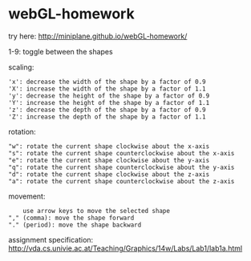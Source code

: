 webGL-homework
==============

try here: http://miniplane.github.io/webGL-homework/

1-9: toggle between the shapes

scaling:

    'x': decrease the width of the shape by a factor of 0.9
    'X': increase the width of the shape by a factor of 1.1
    'y': decrease the height of the shape by a factor of 0.9
    'Y': increase the height of the shape by a factor of 1.1
    'z': decrease the depth of the shape by a factor of 0.9
    'Z': increase the depth of the shape by a factor of 1.1

rotation:

    "w": rotate the current shape clockwise about the x-axis
    "s": rotate the current shape counterclockwise about the x-axis
    "e": rotate the current shape clockwise about the y-axis 
    "q": rotate the current shape counterclockwise about the y-axis
    "d": rotate the current shape clockwise about the z-axis
    "a": rotate the current shape counterclockwise about the z-axis
  
  movement:
  
		use arrow keys to move the selected shape
    "," (comma): move the shape forward
    "." (period): move the shape backward

assignment specification:
http://vda.cs.univie.ac.at/Teaching/Graphics/14w/Labs/Lab1/lab1a.html
